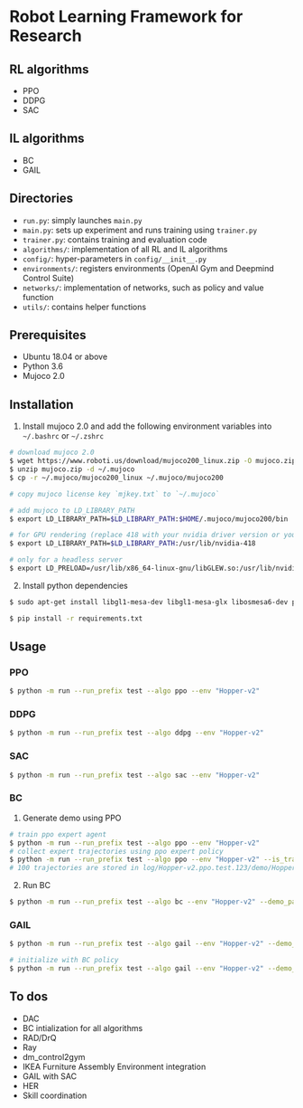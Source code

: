 # Robot Learning Framework for Research


## RL algorithms
* PPO
* DDPG
* SAC


## IL algorithms
* BC
* GAIL


## Directories
* `run.py`: simply launches `main.py`
* `main.py`: sets up experiment and runs training using `trainer.py`
* `trainer.py`: contains training and evaluation code
* `algorithms/`: implementation of all RL and IL algorithms
* `config/`: hyper-parameters in `config/__init__.py`
* `environments/`: registers environments (OpenAI Gym and Deepmind Control Suite)
* `networks/`: implementation of networks, such as policy and value function
* `utils/`: contains helper functions


## Prerequisites
* Ubuntu 18.04 or above
* Python 3.6
* Mujoco 2.0


## Installation

1. Install mujoco 2.0 and add the following environment variables into `~/.bashrc` or `~/.zshrc`
```bash
# download mujoco 2.0
$ wget https://www.roboti.us/download/mujoco200_linux.zip -O mujoco.zip
$ unzip mujoco.zip -d ~/.mujoco
$ cp -r ~/.mujoco/mujoco200_linux ~/.mujoco/mujoco200

# copy mujoco license key `mjkey.txt` to `~/.mujoco`

# add mujoco to LD_LIBRARY_PATH
$ export LD_LIBRARY_PATH=$LD_LIBRARY_PATH:$HOME/.mujoco/mujoco200/bin

# for GPU rendering (replace 418 with your nvidia driver version or you can make a dummy directory /usr/lib/nvidia-000)
$ export LD_LIBRARY_PATH=$LD_LIBRARY_PATH:/usr/lib/nvidia-418

# only for a headless server
$ export LD_PRELOAD=/usr/lib/x86_64-linux-gnu/libGLEW.so:/usr/lib/nvidia-418/libGL.so
```

2. Install python dependencies
```bash
$ sudo apt-get install libgl1-mesa-dev libgl1-mesa-glx libosmesa6-dev patchelf libopenmpi-dev libglew-dev python3-pip

$ pip install -r requirements.txt
```


## Usage

### PPO
```bash
$ python -m run --run_prefix test --algo ppo --env "Hopper-v2"
```

### DDPG
```bash
$ python -m run --run_prefix test --algo ddpg --env "Hopper-v2"
```

### SAC
```bash
$ python -m run --run_prefix test --algo sac --env "Hopper-v2"
```

### BC
1. Generate demo using PPO
```bash
# train ppo expert agent
$ python -m run --run_prefix test --algo ppo --env "Hopper-v2"
# collect expert trajectories using ppo expert policy
$ python -m run --run_prefix test --algo ppo --env "Hopper-v2" --is_train False --record_video False --record_demo True --num_eval 100
# 100 trajectories are stored in log/Hopper-v2.ppo.test.123/demo/Hopper-v2.ppo.test.123_step_00001000000_100.pkl
```

2. Run BC
```bash
$ python -m run --run_prefix test --algo bc --env "Hopper-v2" --demo_path log/Hopper-v2.ppo.test.123/demo/Hopper-v2.ppo.test.123_step_00001000000_100.pkl
```

### GAIL
```bash
$ python -m run --run_prefix test --algo gail --env "Hopper-v2" --demo_path log/Hopper-v2.ppo.test.123/demo/Hopper-v2.ppo.test.123_step_00001000000_100.pkl

# initialize with BC policy
$ python -m run --run_prefix test --algo gail --env "Hopper-v2" --demo_path log/Hopper-v2.ppo.test.123/demo/Hopper-v2.ppo.test.123_step_00001000000_100.pkl --init_ckpt_path log/Hopper-v2.bc.test.123/ckpt_00000020.pt
```


## To dos
* DAC
* BC intialization for all algorithms
* RAD/DrQ
* Ray
* dm_control2gym
* IKEA Furniture Assembly Environment integration
* GAIL with SAC
* HER
* Skill coordination

